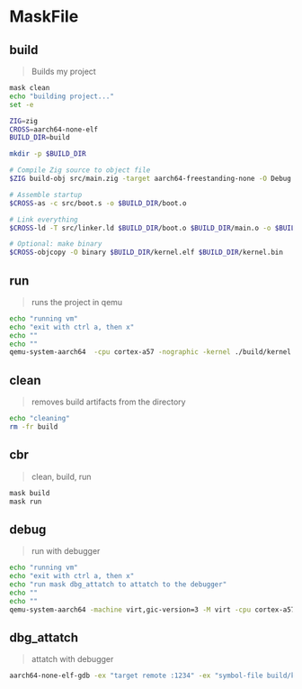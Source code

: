# MaskFile


## build

> Builds my project

~~~sh
mask clean
echo "building project..."
set -e

ZIG=zig
CROSS=aarch64-none-elf
BUILD_DIR=build

mkdir -p $BUILD_DIR

# Compile Zig source to object file
$ZIG build-obj src/main.zig -target aarch64-freestanding-none -O Debug -fno-stack-protector  -femit-bin=$BUILD_DIR/main.o -mcpu=generic+strict_align

# Assemble startup
$CROSS-as -c src/boot.s -o $BUILD_DIR/boot.o

# Link everything
$CROSS-ld -T src/linker.ld $BUILD_DIR/boot.o $BUILD_DIR/main.o -o $BUILD_DIR/kernel.elf

# Optional: make binary
$CROSS-objcopy -O binary $BUILD_DIR/kernel.elf $BUILD_DIR/kernel.bin
~~~


## run

> runs the project in qemu

~~~sh
echo "running vm"
echo "exit with ctrl a, then x"
echo ""
echo ""
qemu-system-aarch64  -cpu cortex-a57 -nographic -kernel ./build/kernel.elf -machine virt,virtualization=off
~~~

## clean

> removes build artifacts from the directory

~~~sh
echo "cleaning"
rm -fr build
~~~

## cbr

> clean, build, run

~~~sh
mask build
mask run
~~~

## debug

> run with debugger

~~~sh
echo "running vm"
echo "exit with ctrl a, then x"
echo "run mask dbg_attatch to attatch to the debugger"
echo ""
echo ""
qemu-system-aarch64 -machine virt,gic-version=3 -M virt -cpu cortex-a57 -nographic -kernel ./build/kernel.elf -S -s
~~~

## dbg_attatch

> attatch with debugger

~~~sh
aarch64-none-elf-gdb -ex "target remote :1234" -ex "symbol-file build/kernel.elf"
~~~
